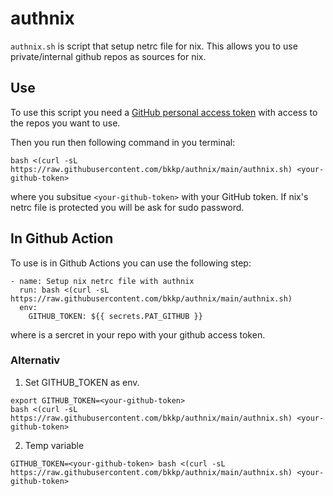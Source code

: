 # authnix
`authnix.sh` is script that setup netrc file for nix. This allows you to use private/internal github repos as sources for nix. 

## Use
To use this script you need a [GitHub personal access token](https://docs.github.com/en/github/authenticating-to-github/creating-a-personal-access-token) with access to the repos you want
to use. 

Then you run then following command in you terminal:
```
bash <(curl -sL https://raw.githubusercontent.com/bkkp/authnix/main/authnix.sh) <your-github-token>
```
where you subsitue `<your-github-token>` with your GitHub token. If nix's netrc file is protected you will be ask for sudo password.

## In Github Action
To use is in Github Actions you can use the following step:
```
- name: Setup nix netrc file with authnix
  run: bash <(curl -sL https://raw.githubusercontent.com/bkkp/authnix/main/authnix.sh)
  env:
    GITHUB_TOKEN: ${{ secrets.PAT_GITHUB }}
```
where is a sercret in your repo with your github access token.

### Alternativ
1. Set GITHUB_TOKEN as env.
```
export GITHUB_TOKEN=<your-github-token>
bash <(curl -sL https://raw.githubusercontent.com/bkkp/authnix/main/authnix.sh) <your-github-token>
```

2. Temp variable
```
GITHUB_TOKEN=<your-github-token> bash <(curl -sL https://raw.githubusercontent.com/bkkp/authnix/main/authnix.sh) <your-github-token>
```
